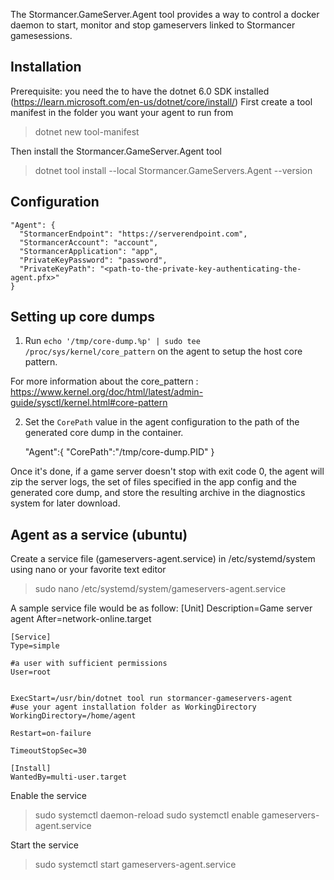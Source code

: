 The Stormancer.GameServer.Agent tool provides a way to control a docker daemon to start, monitor and stop gameservers linked to Stormancer gamesessions.

Installation
------------
Prerequisite: you need the to have the dotnet 6.0 SDK installed (https://learn.microsoft.com/en-us/dotnet/core/install/)
First create a tool manifest in the folder you want your agent to run from
> dotnet new tool-manifest

Then install the Stormancer.GameServer.Agent tool
> dotnet tool install --local Stormancer.GameServers.Agent --version <current-version> 

Configuration
-------------

    "Agent": {
      "StormancerEndpoint": "https://serverendpoint.com",
      "StormancerAccount": "account",
      "StormancerApplication": "app",
      "PrivateKeyPassword": "password",
      "PrivateKeyPath": "<path-to-the-private-key-authenticating-the-agent.pfx>"
    }


Setting up core dumps
---------------------

1. Run `echo '/tmp/core-dump.%p' | sudo tee /proc/sys/kernel/core_pattern` on the agent to setup the host core pattern.

For more information about the core_pattern : https://www.kernel.org/doc/html/latest/admin-guide/sysctl/kernel.html#core-pattern

2. Set the `CorePath` value in the agent configuration to the path of the generated core dump in the container.

    "Agent":{
       "CorePath":"/tmp/core-dump.PID"
    }

Once it's done, if a game server doesn't stop with exit code 0, the agent will zip the server logs, the set of files specified in the app config and the generated core dump, and store the resulting archive in the diagnostics system for later download.

Agent as a service (ubuntu)
---------------------------

Create a service file (gameservers-agent.service) in /etc/systemd/system using nano or your favorite text editor
> sudo nano /etc/systemd/system/gameservers-agent.service

 A sample service file would be as follow:
    [Unit]
    Description=Game server agent
    After=network-online.target

    [Service]
    Type=simple

    #a user with sufficient permissions
    User=root 


    ExecStart=/usr/bin/dotnet tool run stormancer-gameservers-agent
    #use your agent installation folder as WorkingDirectory
    WorkingDirectory=/home/agent

    Restart=on-failure

    TimeoutStopSec=30

    [Install]
    WantedBy=multi-user.target

Enable the service
> sudo systemctl daemon-reload
> sudo systemctl enable gameservers-agent.service

Start the service
> sudo systemctl start gameservers-agent.service
